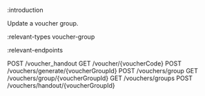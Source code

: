 :introduction

Update a voucher group.

:relevant-types voucher-group

:relevant-endpoints

POST /voucher_handout
GET /voucher/{voucherCode}
POST /vouchers/generate/{voucherGroupId}
POST /vouchers/group
GET /vouchers/group/{voucherGroupId}
GET /vouchers/groups
POST /vouchers/handout/{voucherGroupId}
